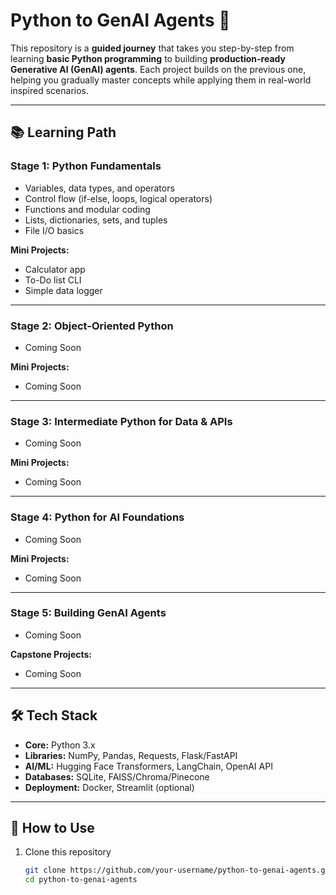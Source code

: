 # Python to GenAI Agents 🚀  

This repository is a **guided journey** that takes you step-by-step from learning **basic Python programming** to building **production-ready Generative AI (GenAI) agents**. Each project builds on the previous one, helping you gradually master concepts while applying them in real-world inspired scenarios.  

---

## 📚 Learning Path  

### **Stage 1: Python Fundamentals**  
- Variables, data types, and operators  
- Control flow (if-else, loops, logical operators)  
- Functions and modular coding  
- Lists, dictionaries, sets, and tuples  
- File I/O basics  

**Mini Projects:**  
- Calculator app  
- To-Do list CLI  
- Simple data logger  

---

### **Stage 2: Object-Oriented Python**  
- Coming Soon

**Mini Projects:**  
- Coming Soon

---

### **Stage 3: Intermediate Python for Data & APIs**  
- Coming Soon

**Mini Projects:**  
- Coming Soon

---

### **Stage 4: Python for AI Foundations**  
- Coming Soon 

**Mini Projects:**  
- Coming Soon 

---

### **Stage 5: Building GenAI Agents**  
- Coming Soon 

**Capstone Projects:**  
- Coming Soon  

---

## 🛠️ Tech Stack  
- **Core:** Python 3.x  
- **Libraries:** NumPy, Pandas, Requests, Flask/FastAPI  
- **AI/ML:** Hugging Face Transformers, LangChain, OpenAI API  
- **Databases:** SQLite, FAISS/Chroma/Pinecone  
- **Deployment:** Docker, Streamlit (optional)  

---

## 🚀 How to Use  
1. Clone this repository  
   ```bash
   git clone https://github.com/your-username/python-to-genai-agents.git
   cd python-to-genai-agents
